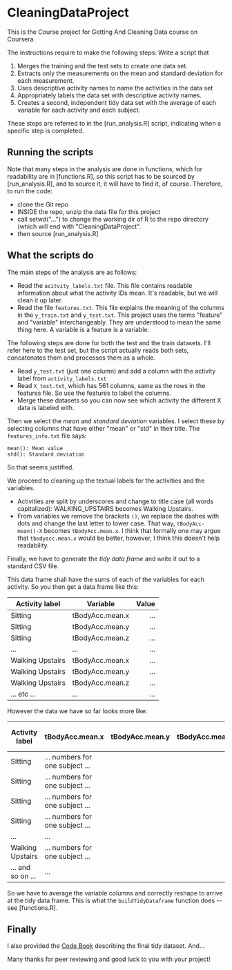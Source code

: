 CleaningDataProject
===================

This is the Course project for Getting And Cleaning Data course on Coursera.

The instructions require to make the following steps: Write a script that

1. Merges the training and the test sets to create one data set.
2. Extracts only the measurements on the mean and standard deviation for each measurement.
3. Uses descriptive activity names to name the activities in the data set
4. Appropriately labels the data set with descriptive activity names. 
5. Creates a second, independent tidy data set with the average of each variable for each activity and each subject. 

These steps are referred to in the [run_analysis.R] script, indicating when a specific step is completed.

## Running the scripts

Note that many steps in the analysis are done in functions, which for readability are in [functions.R], so this script
has to be sourced by [run_analysis.R], and to source it, it will have to find it, of course. Therefore, to run the code:

- clone the Git repo
- INSIDE the repo, unzip the data file for this project
- call setwd("...") to change the working dir of R to the repo directory (which will end with "CleaningDataProject".
- then source [run_analysis.R]

## What the scripts do

The main steps of the analysis are as follows:

- Read the `acitvity_labels.txt` file. This file contains readable information about what the activity IDs mean. It's readable, but we will clean it up later.
- Read the file `features.txt`. This file explains the meaning of the columns in the `y_train.txt` and `y_test.txt`. This project uses the terms "feature" and "variable" interchangeably. They are understood to mean the same thing here. A variable is a feature is a variable.

The following steps are done for both the test and the train datasets. I'll refer here to the test set, but the script actually reads both sets, concatenates them and processes them as a whole.

- Read `y_test.txt` (just one column) and add a column with the activity label from `activity_labels.txt`
- Read `X_test.txt`, which has 561 columns, same as the rows in the features file. So use the features to label the columns.
- Merge these datasets so you can now see which activity the different X data is labeled with.

Then we select the *mean* and *standard deviation* variables. I select these by selecting columns that have either "mean" or "std" in their title. The `features_info.txt` file says:

    mean(): Mean value
    std(): Standard deviation

So that seems justified.

We proceed to cleaning up the textual labels for the activities and the variables.

- Activities are split by underscores and change to title case (all words capitalized): WALKING_UPSTAIRS becomes Walking Upstairs.
- From variables we remove the brackets `()`, we replace the dashes with dots and change the last letter to lower case. That way, `tBodyAcc-mean()-X` becomes `tBodyAcc.mean.x`. I think that formally one may argue that `tbodyacc.mean.x` would be better, however, I think this doesn't help readability.

Finally, we have to generate the *tidy data frame* and write it out to a standard CSV file.

This data frame shall have the sums of each of the variables for each activity. So you then get  a data frame like this:

| Activity label | Variable | Value  |
| ------ | ------ | -----: |
|  Sitting  |  tBodyAcc.mean.x  |   ...  |
|  Sitting  |  tBodyAcc.mean.y  |   ...  |
|  Sitting  |  tBodyAcc.mean.z  |   ...  |
| ...  |  ...  |   ...  |
|  Walking Upstairs  |  tBodyAcc.mean.x  |   ...  |
|  Walking Upstairs  |  tBodyAcc.mean.y  |   ...  |
|  Walking Upstairs  |  tBodyAcc.mean.z  |   ...  |
| ... etc ...  |  ...  |   ...  |

However the data we have so far looks more like:

| Activity label | tBodyAcc.mean.x  | tBodyAcc.mean.y  | tBodyAcc.mean.z  | ... more varables ... |
| ------ | ------ | ------ | ------ | -----: |
| Sitting | ... numbers for one subject ... |    |    |   |
| Sitting | ... numbers for one subject ... |    |    |   |
| Sitting | ... numbers for one subject ... |    |    |   |
| Sitting | ... numbers for one subject ... |    |    |   |
| ...  | ...  |    |    |   |
| Walking Upstairs | ... numbers for one subject ... |    |    |   |
| ... and so on ...  | ...  |    |    |   |

So we have to average the variable columns and correctly reshape to arrive at the tidy data frame. This is what the `buildTidyDataframe` function does -- see [functions.R].

## Finally

I also provided the [Code Book](CodeBook.md) describing the final tidy dataset. And...

Many thanks for peer reviewing and good luck to you with your project!